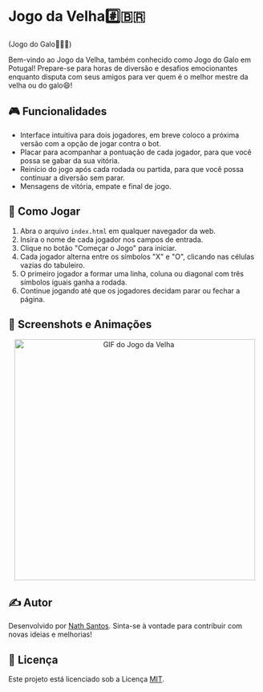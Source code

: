# Jogo da Velha#️⃣🇧🇷 
(Jogo do Galo🐔🇵🇹) 

Bem-vindo ao Jogo da Velha, também conhecido como Jogo do Galo em Potugal! Prepare-se para horas de diversão e desafios emocionantes enquanto disputa com seus amigos para ver quem é o melhor mestre da velha ou do galo😄!

## 🎮 Funcionalidades

- Interface intuitiva para dois jogadores, em breve coloco a próxima versão com a opção de jogar contra o bot.
- Placar para acompanhar a pontuação de cada jogador, para que você possa se gabar da sua vitória.
- Reinício do jogo após cada rodada ou partida, para que você possa continuar a diversão sem parar.
- Mensagens de vitória, empate e final de jogo.

## 🎯 Como Jogar

1. Abra o arquivo `index.html` em qualquer navegador da web.
2. Insira o nome de cada jogador nos campos de entrada.
3. Clique no botão "Começar o Jogo" para iniciar.
4. Cada jogador alterna entre os símbolos "X" e "O", clicando nas células vazias do tabuleiro.
5. O primeiro jogador a formar uma linha, coluna ou diagonal com três símbolos iguais ganha a rodada.
6. Continue jogando até que os jogadores decidam parar ou fechar a página.

## 🎨 Screenshots e Animações

<p align="center">
  <img src="JogoVelha.gif" alt="GIF do Jogo da Velha" width="480">
</p>

## ✍️ Autor

Desenvolvido por [Nath Santos](https://github.com/NathSantos2023). Sinta-se à vontade para contribuir com novas ideias e melhorias!

## 📜 Licença

Este projeto está licenciado sob a Licença [MIT](LICENSE).
